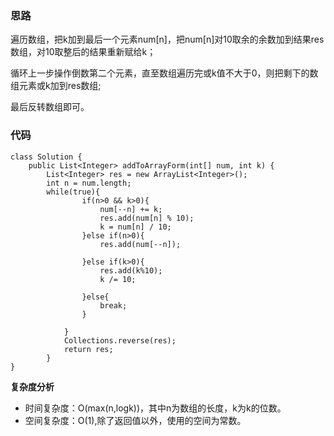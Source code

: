 ### 思路
遍历数组，把k加到最后一个元素num[n]，把num[n]对10取余的余数加到结果res数组，对10取整后的结果重新赋给k；

循环上一步操作倒数第二个元素，直至数组遍历完或k值不大于0，则把剩下的数组元素或k加到res数组;

最后反转数组即可。


### 代码


```
class Solution {
    public List<Integer> addToArrayForm(int[] num, int k) {
        List<Integer> res = new ArrayList<Integer>();
        int n = num.length;
        while(true){
                if(n>0 && k>0){
                    num[--n] += k;
                    res.add(num[n] % 10);
                    k = num[n] / 10;
                }else if(n>0){
                    res.add(num[--n]);
                    
                }else if(k>0){
                    res.add(k%10);
                    k /= 10;
                    
                }else{
                    break;
                }    

            }
            Collections.reverse(res);
            return res;
        }
}
```

**复杂度分析**
- 时间复杂度：O(max(n,logk))，其中n为数组的长度，k为k的位数。
- 空间复杂度：O(1),除了返回值以外，使用的空间为常数。

